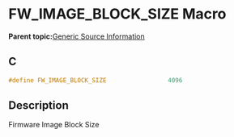 # FW\_IMAGE\_BLOCK\_SIZE Macro

**Parent topic:**[Generic Source Information](GUID-9B3F465C-7297-4547-B7C6-3AAABEB7E261.md)

## C

```c
#define FW_IMAGE_BLOCK_SIZE                 4096

```

## Description

Firmware Image Block Size

